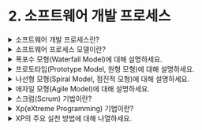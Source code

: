 # 2. 소프트웨어 개발 프로세스

<details>
<summary>소프트웨어 개발 프로세스란?</summary>
<br>
<div markdown="1">

어떤 작업에 대한 수많은 반복과 시행착오를 통하여 얻은 `방법`이나 `도구` 등에 관한 `지식`을 같은 작업을 수행하는 다른 사람들에게 `전달`함으로써 `시행착오를 줄이`고 `빠르게 적응`하여 일을 할 수 있도록 `가이드` 역할을 합니다. <br>
여러 소프트웨어 프로세스 모델 중에서 `가장 적합한 모델`을 프로젝트 `표준`으로 정하고 모든 참여자가 그 표준의 `질서`에 따라 개발해야 합니다. <br>
<br>

</div>
</details>

<details>
<summary>소프트웨어 프로세스 모델이란?</summary>
<br>
<div markdown="1">

`소프트웨어 개발 생명주기`(Software Development Life-Cycle)라고도 하며, `공장`에서 제품을 `생산`하듯이 소프트웨어를 개발하도록 `개발의 전 과정`을 `하나의 프로세스로 정의`합니다. <br>
따라서 `주어진 예산`과 `자원`으로 `개발`하고 `관리`하는 방법을 `구체적으로 정의`합니다.<br>
프로젝트에 대한 전체적인 `기본 골격`을 세워주며 그에 따른 `일정 계획을 수립`할 수 있고, <br>
`개발 비용 산정` 뿐 아니라 `여러 자원`을 `산정`하고 `분배`할 수 있습니다. <br>
또한 참여자 간의 `의사소통 기준`을 정할 수 있고 `용어의 표준화`를 가능케 할 뿐만 아니라 `개발 진행 상황`도 명확히 파악할 수 있습니다. <br>
<br>

</div>
</details>

<details>
<summary>폭포수 모형(Waterfall Model)에 대해 설명하세요.</summary>
<br>
<div markdown="1">

`이전 단계로 돌아갈 수 없다`는 전제하에 `각 단계`를 `확실히 매듭`짓고 그 `결과`를 `철저하게 검토`하여 `승인 과정`을 거친 후에 `다음 단계를 진행`하는 개발방법론입니다. <br>
`가장 오래`되고 `폭넓게` 사용되는 `전통적`인 모형으로, `고전적 생명주기 모형`이라고도 합니다. <br>
<br>

</div>
</details>

<details>
<summary>프로토타입(Prototype Model, 원형 모형)에 대해 설명하세요.</summary>
<br>
<div markdown="1">

`사용자의 요구사항`을 파악하기 위해 실제 개발될 소프트웨어에 대한 `견본품(Prototype)`을 만들어 `최종 결과물을 예측`하는 모형입니다. <br>
<br>

</div>
</details>

<details>
<summary>나선형 모형(Spiral Model, 점진적 모형)에 대해 설명하세요.</summary>
<br>
<div markdown="1">

`나선을 따라 돌듯이` `여러 번`의 소프트웨어 `개발 과정`을 거쳐 `점진적`으로 완벽한 최종 소프트웨어를 개발하는 모형입니다. <br>
`보헴(Boehm)`이 제안한 것으로, 폭포수 모형과 프로토타입 모형의 장점에 `위험 분석 기능을 추가`한 모형입니다. <br>
`누락`되거나 `추가`된 `요구사항을 반영`할 수 있고, `유지보수 과정이 불필요`하다는 장점이 있습니다.
<br>

</div>
</details>

<details>
<summary>애자일 모형(Agile Model)에 대해 설명하세요.</summary>
<br>
<div markdown="1">

`고객의 요구사항 변화`에 `유연하게 대응`할 수 있도록 `일정한 주기를 반복`하면서 개발하는 모형입니다. <br>
어느 특정 개발 방법론이 아니라 `좋은 것을 빠르고 낭비 없게` 만들기 위해 `고객과의 소통에 초점`을 맞춘 방법론입니다. <br>
`폭포수 모형과 대조적`이며, 대표적인 개발 모형으로는 `스크럼(Scrum)`, `Xp(eXtreme Programming)`, `칸반`, `Lean`, `기능 중심 개발(FDD)` 등이 있습니다.
<br>

</div>
</details>

<details>
<summary>스크럼(Scrum) 기법이란?</summary>
<br>
<div markdown="1">

`팀이 중심`이 되어 개발의 `효율성`을 높이는 기법으로, <br>
팀원 `스스로`가 `스크럼 팀`을 구성하고 `개발 작업`에 관한 `모든 것을 스스로 해결`할 수 있어야 합니다. <br>
<br>

</div>
</details>

<details>
<summary>Xp(eXtreme Programming) 기법이란?</summary>
<br>
<div markdown="1">

수시로 발생하는 `고객의 요구사항`에 `유연하게 대응`하기 위해 `고객의 참여`와 `개발과정의 반복`을 `극대화`하여 `개발 생산성을 향상`시키는 방법입니다.<br>
XP의 `5개 핵심 가치`로는 `의사소통(Communication)`, `단순성(Simplicity)`, `용기(Courage)`, `존중(Respect)`, `피드백(Feedback)`이 있습니다. <br>
<br>

</div>
</details>

<details>
<summary>XP의 주요 실천 방법에 대해 나열하세요.</summary>
<br>
<div markdown="1">

1. `Pair Programming`(짝 프로그래밍): 다른 사람과 `함께` 프로그래밍을 수행함으로써 `개발에 대한 책임`을 `공동으로 나눠` 갖는 환경을 조성합니다. <br>
2. `Collective Ownership`(공동 코드 소유): 개발 `코드`에 대한 `권한`과 `책임`을 `공동으로 소유`합니다. <br>
3. `Test-Driven Development`(TDD, 테스트 주도 개발): 개발자가 `실제 코드를 작성하기 전`에 `테스트 케이스`를 먼저 작성하므로 자신이 `무엇을 해야 할지`를 정확히 `파악`할 수 있습니다. <br>
4. `Whole Team`(전체 팀): 개발에 참여하는 모든 `구성원`들은 각자 자신의 `역할`이 있고 그 역할에 대한 `책임`을 가져야 합니다. <br>
5. Continous Integration(`CI`, 지속적인 통합): `모듈 단위`로 나눠서 개발된 코드들을 `하나의 작업`이 `마무리` 될 때 마다 `지속적으로 통합`합니다. <br>
6. `Refactoring`(리팩토링): 프로그램 `기능의 변경 없이` 시스템을 `재구성`합니다. <br>
7. `Small Release`(소규모 릴리즈): `릴리즈` 기간을 `짧게 반복`함으로서 고객의 `요구변화`에 `신속히 대응`할 수 있습니다. <br>
   <br>

</div>
</details>
